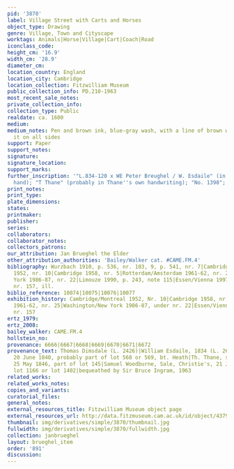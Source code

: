 ```yaml
---
pid: '3870'
label: Village Street with Carts and Horses
object_type: Drawing
genre: Village, Town and Cityscape
worktags: Animals|Horse|Village|Cart|Coach|Road
iconclass_code:
height_cm: '16.9'
width_cm: '28.9'
diameter_cm:
location_country: England
location_city: Cambridge
location_collection: Fitzwilliam Museum
public_collection_info: PD.210-1963
most_recent_sale_notes:
private_collection_info:
collection_type: Public
realdate: ca. 1600
medium:
medium_notes: Pen and brown ink, blue-gray wash, with a line of brown wash bordering
  it on all sides
support: Paper
support_notes:
signature:
signature_location:
support_marks:
further_inscription: '"L.834-120 x WE Peter Breughel / W. Esdaile" (in Esdaile''s
  hand); "T Thane" (probably in Thane''s own handwriting); "No. 1398"; "no. 9"'
print_notes:
print_type:
plate_dimensions:
states:
printmaker:
publisher:
series:
collaborators:
collaborator_notes:
collectors_patrons:
our_attribution: Jan Brueghel the Elder
other_attribution_authorities: 'Bailey/Walker cat. #CAME.FM.4'
bibliography: Wurzbach 1910, p. 536, nr. 103, 9, p. 541, nr. 7|Cambridge/Montreal
  1952, nr. 10|Cambridge 1958, nr. 5|Rotterdam/Amsterdam 1961-62, nr. 25|Washington/New
  York 1986-87, nr. 22|Limouze 1990, p. 243, note 115|Essen/Vienna 1997-98, p. 448-9,
  nr. 157, ill.
biblio_reference: 10074|10075|10076|10077
exhibition_history: Cambridge/Montreal 1952, Nr. 10|Cambridge 1958, nr. 5|Rotterdam/Amsterdam
  1961-62, nr. 25|Washington/New York 1986-87, under nr. 22|Essen/Vienna 1997-98,
  nr. 157
ertz_1979:
ertz_2008:
bailey_walker: CAME.FM.4
hollstein_no:
provenance: 6666|6667|6668|6669|6670|6671|6672
provenance_text: Thomas Dimsdale (L. 2426)|William Esdaile, 1834 (L. 2617, sale, Christie's,
  20 June 1840, probably part of lot 568 or 569, bt. Heath|Th. Thane, sale, Sotheby's,
  25 May 1846, part of lot 145|Samuel Woodburne, Sale, Christie's, 21 June 1854, probably
  lot 1166 or lot 1402|bequeathed by Sir Bruce Ingram, 1963
related_works:
related_works_notes:
copies_and_variants:
curatorial_files:
general_notes:
external_resources_title: Fitzwilliam Museum object page
external_resources_url: http://data.fitzmuseum.cam.ac.uk/id/object/4379
thumbnail: img/derivatives/simple/3870/thumbnail.jpg
fullwidth: img/derivatives/simple/3870/fullwidth.jpg
collection: janbrueghel
layout: brueghel_item
order: '891'
discussion:
---
```

